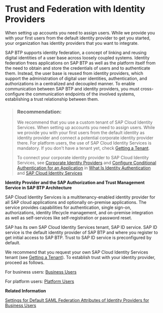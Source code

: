 <!-- loiocb1bc8f1bd5c482e891063960d7acd78 -->

# Trust and Federation with Identity Providers

When setting up accounts you need to assign users. While we provide you with your first users from the default identity provider to get you started, your organization has identity providers that you want to integrate.

SAP BTP supports identity federation, a concept of linking and reusing digital identities of a user base across loosely coupled systems. Identity federation frees applications on SAP BTP as well as the platform itself from the need to obtain and store the credentials of users and to authenticate them. Instead, the user base is reused from identity providers, which support the administration of digital user identities, authentication, and authorizations in a centralized and decoupled manner. To enable communication between SAP BTP and identity providers, you must cross-configure the communication endpoints of the involved systems, establishing a trust relationship between them.

> ### Recommendation:  
> We recommend that you use a custom tenant of SAP Cloud Identity Services. When setting up accounts you need to assign users. While we provide you with your first users from the default identity as identity provider and connect a potential corporate identity provider there. For platform users, the use of SAP Cloud Identity Services is mandatory. If you don't have a tenant yet, check [Getting a Tenant](https://help.sap.com/docs/IDENTITY_AUTHENTICATION/6d6d63354d1242d185ab4830fc04feb1/93160ebd2dcb40e98aadcbb9a970f2b9.html#getting-a-tenant).
> 
> To connect your corporate identity provider to SAP Cloud Identity Services, see [Corporate Identity Providers](https://help.sap.com/viewer/6d6d63354d1242d185ab4830fc04feb1/Cloud/en-US/19f3eca47db643b6aad448b5dc1075ad.html) and [Configure Conditional Authentication for an Application](https://help.sap.com/viewer/6d6d63354d1242d185ab4830fc04feb1/Cloud/en-US/0143dce88a604533ab5ab17e639fec09.html) in [What Is Identity Authentication](https://help.sap.com/viewer/6d6d63354d1242d185ab4830fc04feb1/Cloud/en-US/27882717f44b445fa287936c6f43dc1f.html) and [SAP Cloud Identity Services](https://help.sap.com/viewer/product/IDENTITY_AUTHENTICATION/Cloud/en-US)

  
  
**Identity Provider and the SAP Authorization and Trust Management Service in SAP BTP Architecture**



SAP Cloud Identity Services is a multitenancy-enabled identity provider for all SAP cloud applications and optionally on-premise applications. The service provides capabilities for authentication, single sign-on, authorizations, identity lifecycle management, and on-premise integration as well as self-services like self-registration or password reset.

SAP has its own SAP Cloud Identity Services tenant, SAP ID service. SAP ID service is the default identity provider of SAP BTP and where you register to get initial access to SAP BTP. Trust to SAP ID service is preconfigured by default.

We recommend that you request your own SAP Cloud Identity Services tenant \(see [Getting a Tenant](https://help.sap.com/docs/IDENTITY_AUTHENTICATION/6d6d63354d1242d185ab4830fc04feb1/93160ebd2dcb40e98aadcbb9a970f2b9.html#getting-a-tenant)\). To establish trust with your identity provider, proceed as follows.

For business users: [Business Users](business-users-3a3f0e1.md)

For platform users: [Platform Users](platform-users-9e5e635.md)

**Related Information**  


[Settings for Default SAML Federation Attributes of Identity Providers for Business Users](establish-trust-and-federation-with-uaa-using-any-saml-identity-provider-2ce3938.md#loio6d073332bc5743fdb7f7f06bde499ab7 "This table shows the attribute settings of the identity provider and the values administrators use to establish trust between the SAML 2.0 identity provider and a subaccount.")

